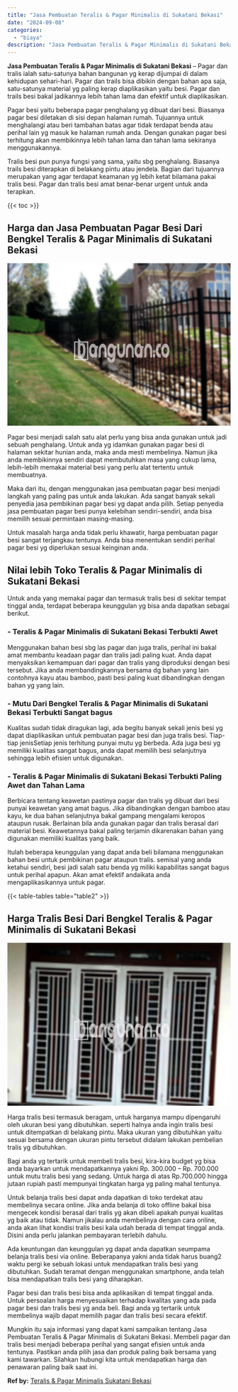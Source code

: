 ```yaml
---
title: "Jasa Pembuatan Teralis & Pagar Minimalis di Sukatani Bekasi"
date: "2024-09-08"
categories: 
  - "biaya"
description: "Jasa Pembuatan Teralis & Pagar Minimalis di Sukatani Bekasi. Mungkin itu saja informasi yang dapat kami sampaikan tentang Jasa Pembuatan Teralis & Pagar Mini..."
---
```


**Jasa Pembuatan Teralis & Pagar Minimalis di Sukatani Bekasi** – Pagar dan tralis ialah satu-satunya bahan bangunan yg kerap dijumpai di dalam kehidupan sehari-hari. Pagar dan trails bisa dibikin dengan bahan apa saja, satu-satunya material yg paling kerap diaplikasikan yaitu besi. Pagar dan trails besi bakal jadikannya lebih tahan lama dan efektif untuk diaplikasikan.

Pagar besi yaitu beberapa pagar penghalang yg dibuat dari besi. Biasanya pagar besi diletakan di sisi depan halaman rumah. Tujuannya untuk menghalangi atau beri tambahan batas agar tidak terdapat benda atau perihal lain yg masuk ke halaman rumah anda. Dengan gunakan pagar besi terhitung akan membikinnya lebih tahan lama dan tahan lama sekiranya menggunakannya.

Tralis besi pun punya fungsi yang sama, yaitu sbg penghalang. Biasanya trails besi diterapkan di belakang pintu atau jendela. Bagian dari tujuannya merupakan yang agar terdapat keamanan yg lebih ketat bilamana pakai tralis besi. Pagar dan tralis besi amat benar-benar urgent untuk anda terapkan.

{{< toc >}}

## Harga dan Jasa Pembuatan Pagar Besi Dari Bengkel Teralis & Pagar Minimalis di Sukatani Bekasi

![Jasa Pembuatan Teralis & Pagar Minimalis di Sukatani Bekasi](/images/pagar-minimalis-murah-14.png)

Pagar besi menjadi salah satu alat perlu yang bisa anda gunakan untuk jadi sebuah penghalang. Untuk anda yg idamkan gunakan pagar besi di halaman sekitar hunian anda, maka anda mesti membelinya. Namun jika anda membikinnya sendiri dapat membutuhkan masa yang cukup lama, lebih-lebih memakai material besi yang perlu alat tertentu untuk membuatnya.

Maka dari itu, dengan menggunakan jasa pembuatan pagar besi menjadi langkah yang paling pas untuk anda lakukan. Ada sangat banyak sekali penyedia jasa pembikinan pagar besi yg dapat anda pilih. Setiap penyedia jasa pembuatan pagar besi punya kelebihan sendiri-sendiri, anda bisa memilih sesuai permintaan masing-masing.

Untuk masalah harga anda tidak perlu khawatir, harga pembuatan pagar besi sangat terjangkau tentunya. Anda bisa menentukan sendiri perihal pagar besi yg diperlukan sesuai keinginan anda.

## Nilai lebih Toko Teralis & Pagar Minimalis di Sukatani Bekasi

Untuk anda yang memakai pagar dan termasuk tralis besi di sekitar tempat tinggal anda, terdapat beberapa keunggulan yg bisa anda dapatkan sebagai berikut.

### \- Teralis & Pagar Minimalis di Sukatani Bekasi Terbukti Awet

Menggunakan bahan besi sbg las pagar dan juga tralis, perihal ini bakal amat membantu keadaan pagar dan tralis jadi paling kuat. Anda dapat menyaksikan kemampuan dari pagar dan tralis yang diproduksi dengan besi tersebut. Jika anda membandingkannya bersama dg bahan yang lain contohnya kayu atau bamboo, pasti besi paling kuat dibandingkan dengan bahan yg yang lain.

### \- Mutu Dari Bengkel Teralis & Pagar Minimalis di Sukatani Bekasi Terbukti Sangat bagus

Kualitas sudah tidak diragukan lagi, ada begitu banyak sekali jenis besi yg dapat diaplikasikan untuk pembuatan pagar besi dan juga tralis besi. Tiap-tiap jenisSetiap jenis terhitung punyai mutu yg berbeda. Ada juga besi yg memiliki kualitas sangat bagus, anda dapat memilih besi selanjutnya sehingga lebih efisien untuk digunakan.

### \- Teralis & Pagar Minimalis di Sukatani Bekasi Terbukti Paling Awet dan Tahan Lama

Berbicara tentang keawetan pastinya pagar dan tralis yg dibuat dari besi punyai keawetan yang amat bagus. Jika dibandingkan dengan bamboo atau kayu, ke dua bahan selanjutnya bakal gampang mengalami keropos ataupun rusak. Berlainan bila anda gunakan pagar dan tralis berasal dari material besi. Keawetannya bakal paling terjamin dikarenakan bahan yang digunakan memiliki kualitas yang baik.

Itulah beberapa keunggulan yang dapat anda beli bilamana menggunakan bahan besi untuk pembikinan pagar ataupun tralis. semisal yang anda ketahui sendiri, besi jadi salah satu benda yg miliki kapabilitas sangat bagus untuk perihal apapun. Akan amat efektif andaikata anda mengaplikasikannya untuk pagar.

{{< table-tables table="table2" >}}

## Harga Tralis Besi Dari Bengkel Teralis & Pagar Minimalis di Sukatani Bekasi

![Jasa Pembuatan Teralis & Pagar Minimalis di Sukatani Bekasi](/images/teralis-minimalis-murah-17.png)

Harga tralis besi termasuk beragam, untuk harganya mampu dipengaruhi oleh ukuran besi yang dibutuhkan. seperti halnya anda ingin tralis besi untuk ditempatkan di belakang pintu. Maka ukuran yang dibutuhkan yaitu sesuai bersama dengan ukuran pintu tersebut didalam lakukan pembelian tralis yg dibutuhkan.

Bagi anda yg tertarik untuk membeli tralis besi, kira-kira budget yg bisa anda bayarkan untuk mendapatkannya yakni Rp. 300.000 – Rp. 700.000 untuk mutu tralis besi yang sedang. Untuk harga di atas Rp.700.000 hingga jutaan rupiah pasti mempunyai tingkatan harga yg paling mahal tentunya.

Untuk belanja tralis besi dapat anda dapatkan di toko terdekat atau membelinya secara online. Jika anda belanja di toko offline bakal bisa mengecek kondisi berasal dari tralis yg akan dibeli apakah punyai kualitas yg baik atau tidak. Namun jikalau anda membelinya dengan cara online, anda akan lihat kondisi tralis besi kala udah berada di tempat tinggal anda. Disini anda perlu jalankan pembayaran terlebih dahulu.

Ada keuntungan dan keunggulan yg dapat anda dapatkan seumpama belanja tralis besi via online. Beberapanya yakni anda tidak harus buang2 waktu pergi ke sebuah lokasi untuk mendapatkan tralis besi yang dibutuhkan. Sudah teramat dengan menggunakan smartphone, anda telah bisa mendapatkan tralis besi yang diharapkan.

Pagar besi dan tralis besi bisa anda aplikasikan di tempat tinggal anda. Untuk persoalan harga menyesuaikan terhadap kwalitas yang ada pada pagar besi dan tralis besi yg anda beli. Bagi anda yg tertarik untuk membelinya wajib dapat memilih pagar dan tralis besi secara efektif.

Mungkin itu saja informasi yang dapat kami sampaikan tentang Jasa Pembuatan Teralis & Pagar Minimalis di Sukatani Bekasi. Membeli pagar dan tralis besi menjadi beberapa perihal yang sangat efisien untuk anda tentunya. Pastikan anda pilih jasa dan produk paling baik bersama yang kami tawarkan. Silahkan hubungi kita untuk mendapatkan harga dan penawaran paling baik saat ini.

**Ref by:** [Teralis & Pagar Minimalis Sukatani Bekasi](https://id.wikipedia.org/wiki/Teralis)
